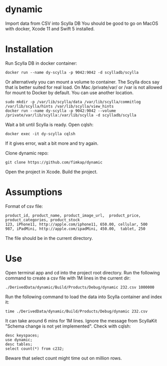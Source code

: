# dynamic
Import data from CSV into Scylla DB
You should be good to go on MacOS with docker, Xcode 11 and Swift 5 installed.

# Installation
Run Scylla DB in docker container:
```
docker run --name dy-scylla -p 9042:9042 -d scylladb/scylla
```
Or alternatively you can mount a volume to container. The Scylla docs say that is better suited for real load.
On Mac /private/var/ or /var is not allowed for mount to Docker by default. You can use another location.
```
sudo mkdir -p /var/lib/scylla/data /var/lib/scylla/commitlog /var/lib/scylla/hints /var/lib/scylla/view_hints
docker run --name dy-scylla -p 9042:9042 --volume /private/var/lib/scylla:/var/lib/scylla -d scylladb/scylla
```
Wait a bit until Scylla is ready. Open cqlsh:
```
docker exec -it dy-scylla cqlsh
```
If it gives error, wait a bit more and try again.

Clone dynamic repo:
```
git clone https://github.com/fimkap/dynamic
```

Open the project in Xcode.
Build the project.

# Assumptions
Format of csv file:
```
product_id, product_name, product_image_url,  product_price, product_categories, product_stock
123, iPhone11, http://apple.com/iphone11, 650.00, cellular, 500
987, iPadMini, http://apple.com/ipadMini, 450.00,  tablet, 250
```
The file should be in the current directory.

# Use
Open terminal app and cd into the project root directory.
Run the following command to create a csv file with 1M lines in the current dir:
```
./DerivedData/dynamic/Build/Products/Debug/dynamic 232.csv 1000000
```
Run the following command to load the data into Scylla container and index it:
```
time ./DerivedData/dynamic/Build/Products/Debug/dynamic 232.csv
```
It can take around 6 mins for 1M lines.
Ignore the message from ScyllaKit "Schema change is not yet implemented".
Check with cqlsh:
```
desc keyspaces;
use dynamic;
desc tables;
select count(*) from c232;
```
Beware that select count might time out on million rows.
